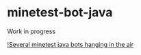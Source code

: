 # minetest-bot-java

Work in progress

[!Several minetest java bots hanging in the air](/multiplebots.png)
